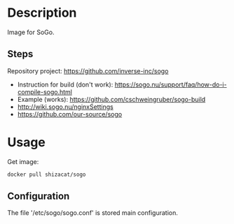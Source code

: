 # Description

Image for SoGo.

## Steps

Repository project: https://github.com/inverse-inc/sogo

- Instruction for build (don't work): https://sogo.nu/support/faq/how-do-i-compile-sogo.html
- Example (works): https://github.com/cschweingruber/sogo-build
- http://wiki.sogo.nu/nginxSettings
- https://github.com/our-source/sogo


# Usage

Get image:

```bash
docker pull shizacat/sogo
```

## Configuration

The file '/etc/sogo/sogo.conf' is stored main configuration.
